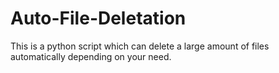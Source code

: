 # Auto-File-Deletation
This is a python script which can delete a large amount of files automatically depending on your need.
